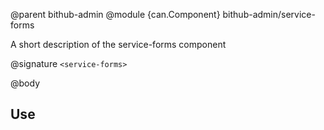 @parent bithub-admin
@module {can.Component} bithub-admin/service-forms <service-forms>

A short description of the service-forms component

@signature `<service-forms>`

@body

## Use

